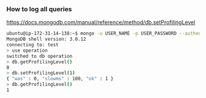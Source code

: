 
### How to log all queries

https://docs.mongodb.com/manual/reference/method/db.setProfilingLevel

```bash
ubuntu@ip-172-31-14-138:~$ mongo -u USER_NAME -p USER_PASSWORD --authenticationDatabase "admin"
MongoDB shell version: 3.0.12
connecting to: test
> use operation
switched to db operation
> db.getProfilingLevel()
0
> db.setProfilingLevel(1)
{ "was" : 0, "slowms" : 100, "ok" : 1 }
> db.getProfilingLevel()
1
```